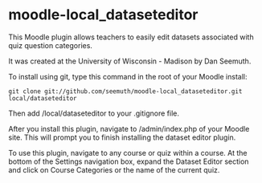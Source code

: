 moodle-local_dataseteditor
==========================

This Moodle plugin allows teachers to easily edit datasets associated with quiz question categories.

It was created at the University of Wisconsin - Madison by Dan Seemuth.

To install using git, type this command in the root of your Moodle install:

    git clone git://github.com/seemuth/moodle-local_dataseteditor.git local/dataseteditor

Then add /local/dataseteditor to your .gitignore file.

After you install this plugin, navigate to /admin/index.php of your Moodle site.
This will prompt you to finish installing the dataset editor plugin.

To use this plugin, navigate to any course or quiz within a course.
At the bottom of the Settings navigation box, expand the Dataset Editor section and click on Course Categories or the name of the current quiz.
